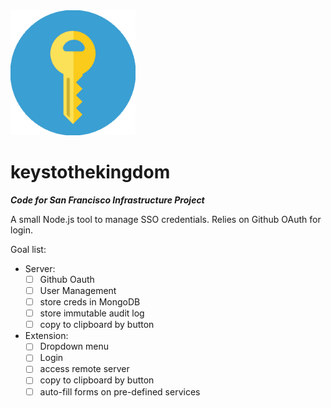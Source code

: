 <img src="/k2k.png" width="200" />

# keystothekingdom

***Code for San Francisco Infrastructure Project***

A small Node.js tool to manage SSO credentials. Relies on Github OAuth for login.

Goal list:

- Server:
  - [ ] Github Oauth
  - [ ] User Management
  - [ ] store creds in MongoDB
  - [ ] store immutable audit log
  - [ ] copy to clipboard by button
- Extension:
  - [ ] Dropdown menu
  - [ ] Login
  - [ ] access remote server
  - [ ] copy to clipboard by button
  - [ ] auto-fill forms on pre-defined services
